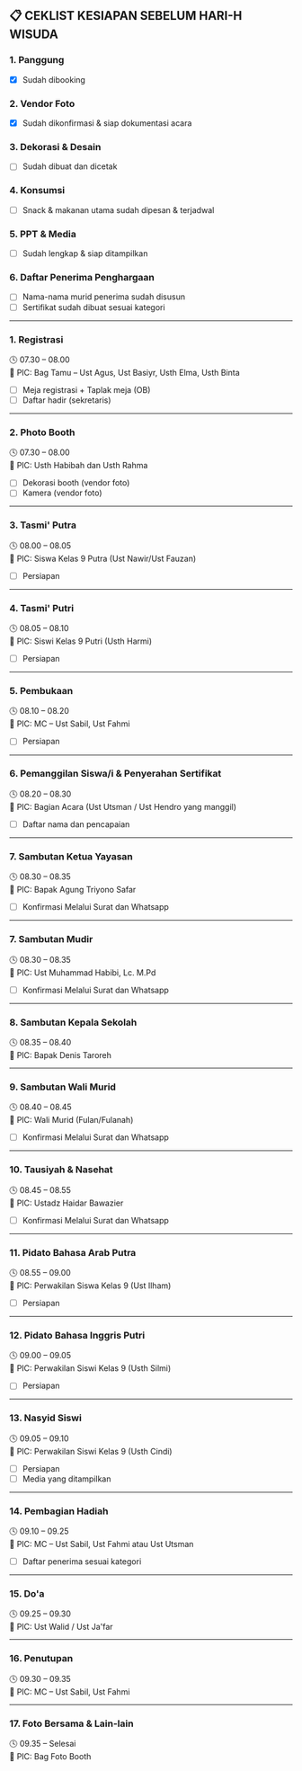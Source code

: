 ## 📋 CEKLIST KESIAPAN SEBELUM HARI-H WISUDA

### 1. Panggung

- [x] Sudah dibooking

### 2. Vendor Foto

- [x] Sudah dikonfirmasi & siap dokumentasi acara

### 3. Dekorasi & Desain

- [ ] Sudah dibuat dan dicetak

### 4. Konsumsi

- [ ] Snack & makanan utama sudah dipesan & terjadwal

### 5. PPT & Media

- [ ] Sudah lengkap & siap ditampilkan

### 6. Daftar Penerima Penghargaan

- [ ] Nama-nama murid penerima sudah disusun
- [ ] Sertifikat sudah dibuat sesuai kategori

---

### 1. Registrasi

🕓 07.30 – 08.00  
📌 PIC: Bag Tamu – Ust Agus, Ust Basiyr, Usth Elma, Usth Binta

- [ ] Meja registrasi + Taplak meja (OB)
- [ ] Daftar hadir (sekretaris)

---

### 2. Photo Booth

🕓 07.30 – 08.00  
📌 PIC: Usth Habibah dan Usth Rahma

- [ ] Dekorasi booth (vendor foto)
- [ ] Kamera (vendor foto)

---

### 3. Tasmi' Putra

🕓 08.00 – 08.05  
📌 PIC: Siswa Kelas 9 Putra (Ust Nawir/Ust Fauzan)

- [ ] Persiapan

---

### 4. Tasmi' Putri

🕓 08.05 – 08.10  
📌 PIC: Siswi Kelas 9 Putri (Usth Harmi)

- [ ] Persiapan

---

### 5. Pembukaan

🕓 08.10 – 08.20  
📌 PIC: MC – Ust Sabil, Ust Fahmi

- [ ] Persiapan

---

### 6. Pemanggilan Siswa/i & Penyerahan Sertifikat

🕓 08.20 – 08.30  
📌 PIC: Bagian Acara (Ust Utsman / Ust Hendro yang manggil)

- [ ] Daftar nama dan pencapaian

---

### 7. Sambutan Ketua Yayasan

🕓 08.30 – 08.35  
📌 PIC: Bapak Agung Triyono Safar

- [ ] Konfirmasi Melalui Surat dan Whatsapp

---

### 7. Sambutan Mudir

🕓 08.30 – 08.35  
📌 PIC: Ust Muhammad Habibi, Lc. M.Pd

- [ ] Konfirmasi Melalui Surat dan Whatsapp

---

### 8. Sambutan Kepala Sekolah

🕓 08.35 – 08.40  
📌 PIC: Bapak Denis Taroreh

---

### 9. Sambutan Wali Murid

🕓 08.40 – 08.45  
📌 PIC: Wali Murid (Fulan/Fulanah)

- [ ] Konfirmasi Melalui Surat dan Whatsapp

---

### 10. Tausiyah & Nasehat

🕓 08.45 – 08.55  
📌 PIC: Ustadz Haidar Bawazier

- [ ] Konfirmasi Melalui Surat dan Whatsapp

---

### 11. Pidato Bahasa Arab Putra

🕓 08.55 – 09.00  
📌 PIC: Perwakilan Siswa Kelas 9 (Ust Ilham)

- [ ] Persiapan

---

### 12. Pidato Bahasa Inggris Putri

🕓 09.00 – 09.05  
📌 PIC: Perwakilan Siswi Kelas 9 (Usth Silmi)

- [ ] Persiapan

---

### 13. Nasyid Siswi

🕓 09.05 – 09.10  
📌 PIC: Perwakilan Siswi Kelas 9 (Usth Cindi)

- [ ] Persiapan
- [ ] Media yang ditampilkan

---

### 14. Pembagian Hadiah

🕓 09.10 – 09.25  
📌 PIC: MC – Ust Sabil, Ust Fahmi atau Ust Utsman

- [ ] Daftar penerima sesuai kategori

---

### 15. Do'a

🕓 09.25 – 09.30  
📌 PIC: Ust Walid / Ust Ja'far

---

### 16. Penutupan

🕓 09.30 – 09.35  
📌 PIC: MC – Ust Sabil, Ust Fahmi

---

### 17. Foto Bersama & Lain-lain

🕓 09.35 – Selesai  
📌 PIC: Bag Foto Booth
